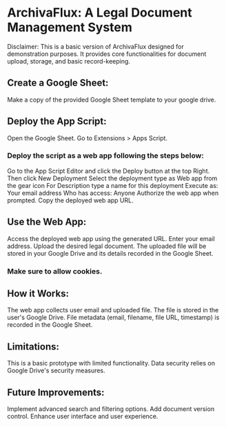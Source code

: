﻿# ArchivaFlux: A Legal Document Management System
 
Disclaimer: This is a basic version of ArchivaFlux designed for demonstration purposes. It provides core functionalities for document upload, storage, and basic record-keeping.

## Create a Google Sheet:
Make a copy of the provided Google Sheet template to your google drive.

## Deploy the App Script:
Open the Google Sheet.
Go to Extensions > Apps Script.

### Deploy the script as a web app following the steps below:

Go to the App Script Editor and click the Deploy button at the top Right.
Then click New Deployment
Select the deployment type as Web app from the gear icon
For Description type a name for this deployment
Execute as: Your email address
Who has access: Anyone
Authorize the web app when prompted.
Copy the deployed web app URL.

## Use the Web App:
Access the deployed web app using the generated URL.
Enter your email address.
Upload the desired legal document.
The uploaded file will be stored in your Google Drive and its details recorded in the Google Sheet.
### Make sure to allow cookies.

## How it Works:
The web app collects user email and uploaded file.
The file is stored in the user's Google Drive.
File metadata (email, filename, file URL, timestamp) is recorded in the Google Sheet.

## Limitations:
This is a basic prototype with limited functionality.
Data security relies on Google Drive's security measures.

## Future Improvements:
Implement advanced search and filtering options.
Add document version control.
Enhance user interface and user experience.
